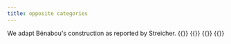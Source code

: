 ```yaml
---
title: opposite categories
---
```


We adapt Bénabou's construction as reported by Streicher.
{{<child frct-001Z>}}
{{<child frct-000T>}}
{{<child frct-000U>}}
{{<child frct-000S>}}
